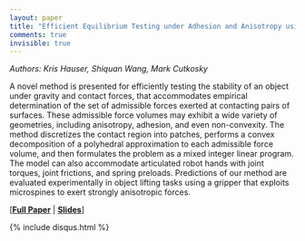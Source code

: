```yaml
---
layout: paper
title: "Efficient Equilibrium Testing under Adhesion and Anisotropy using Empirical Contact Force Models"
comments: true
invisible: true
---
```


<p class="text-left"><i>Authors: Kris Hauser, Shiquan Wang, Mark Cutkosky</i></p>

A novel method is presented for efficiently testing the stability of an object under gravity and contact forces, that accommodates empirical determination of the set of admissible forces exerted at contacting pairs of surfaces.  These admissible force volumes may exhibit a wide variety of geometries, including anisotropy, adhesion, and even non-convexity.  The method  discretizes the contact region into patches, performs a convex decomposition of a polyhedral approximation to each admissible force volume, and then formulates the problem as a mixed integer linear program. The model can also accommodate articulated robot hands with joint torques, joint frictions, and spring preloads.  Predictions of our method are evaluated experimentally in object lifting tasks using a gripper that exploits microspines to exert strongly anisotropic forces.

[<b><a href="/static/papers/25.pdf">Full Paper</a></b> \| <b><a href="/static/slides/25.mp4">Slides</a></b>]

{% include disqus.html %}